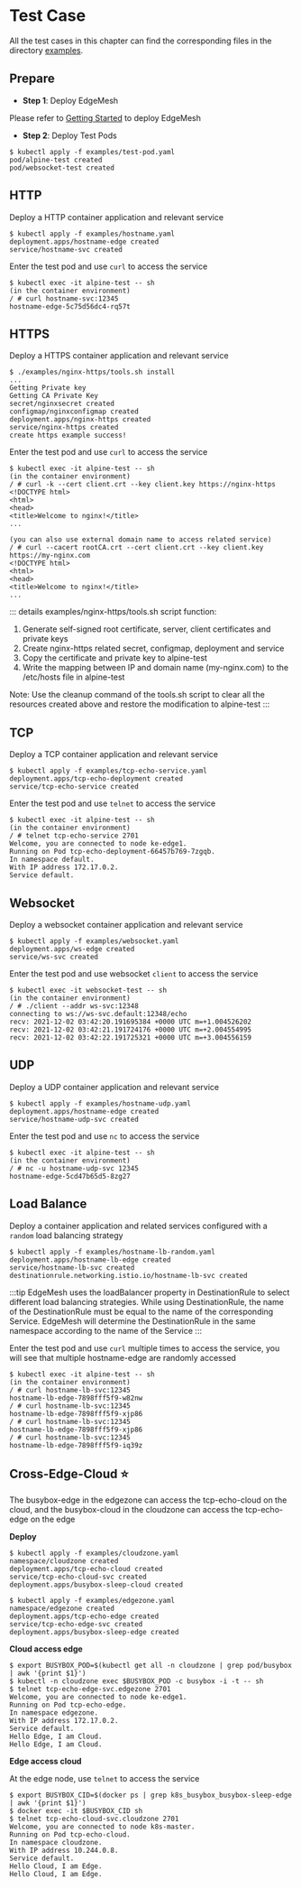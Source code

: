 # Test Case

All the test cases in this chapter can find the corresponding files in the directory [examples](https://github.com/kubeedge/edgemesh/tree/main/examples).

## Prepare

- **Step 1**: Deploy EdgeMesh

Please refer to [Getting Started](./getting-started.md) to deploy EdgeMesh

- **Step 2**: Deploy Test Pods

```shell
$ kubectl apply -f examples/test-pod.yaml
pod/alpine-test created
pod/websocket-test created
```

## HTTP

Deploy a HTTP container application and relevant service

```shell
$ kubectl apply -f examples/hostname.yaml
deployment.apps/hostname-edge created
service/hostname-svc created
```

Enter the test pod and use `curl` to access the service

```shell
$ kubectl exec -it alpine-test -- sh
(in the container environment)
/ # curl hostname-svc:12345
hostname-edge-5c75d56dc4-rq57t
```

## HTTPS

Deploy a HTTPS container application and relevant service

```shell
$ ./examples/nginx-https/tools.sh install
...
Getting Private key
Getting CA Private Key
secret/nginxsecret created
configmap/nginxconfigmap created
deployment.apps/nginx-https created
service/nginx-https created
create https example success!
```

Enter the test pod and use `curl` to access the service

```shell
$ kubectl exec -it alpine-test -- sh
(in the container environment)
/ # curl -k --cert client.crt --key client.key https://nginx-https
<!DOCTYPE html>
<html>
<head>
<title>Welcome to nginx!</title>
...

(you can also use external domain name to access related service)
/ # curl --cacert rootCA.crt --cert client.crt --key client.key https://my-nginx.com
<!DOCTYPE html>
<html>
<head>
<title>Welcome to nginx!</title>
...
```

::: details
examples/nginx-https/tools.sh script function:
1. Generate self-signed root certificate, server, client certificates and private keys
2. Create nginx-https related secret, configmap, deployment and service
3. Copy the certificate and private key to alpine-test
4. Write the mapping between IP and domain name (my-nginx.com) to the /etc/hosts file in alpine-test

Note: Use the cleanup command of the tools.sh script to clear all the resources created above and restore the modification to alpine-test
:::

## TCP

Deploy a TCP container application and relevant service

```shell
$ kubectl apply -f examples/tcp-echo-service.yaml
deployment.apps/tcp-echo-deployment created
service/tcp-echo-service created
```

Enter the test pod and use `telnet` to access the service

```shell
$ kubectl exec -it alpine-test -- sh
(in the container environment)
/ # telnet tcp-echo-service 2701
Welcome, you are connected to node ke-edge1.
Running on Pod tcp-echo-deployment-66457b769-7zgqb.
In namespace default.
With IP address 172.17.0.2.
Service default.
```

## Websocket

Deploy a websocket container application and relevant service

```shell
$ kubectl apply -f examples/websocket.yaml
deployment.apps/ws-edge created
service/ws-svc created
```

Enter the test pod and use websocket `client` to access the service

```shell
$ kubectl exec -it websocket-test -- sh
(in the container environment)
/ # ./client --addr ws-svc:12348
connecting to ws://ws-svc.default:12348/echo
recv: 2021-12-02 03:42:20.191695384 +0000 UTC m=+1.004526202
recv: 2021-12-02 03:42:21.191724176 +0000 UTC m=+2.004554995
recv: 2021-12-02 03:42:22.191725321 +0000 UTC m=+3.004556159
```

## UDP

Deploy a UDP container application and relevant service

```shell
$ kubectl apply -f examples/hostname-udp.yaml
deployment.apps/hostname-edge created
service/hostname-udp-svc created
```

Enter the test pod and use `nc` to access the service

```shell
$ kubectl exec -it alpine-test -- sh
(in the container environment)
/ # nc -u hostname-udp-svc 12345
hostname-edge-5cd47b65d5-8zg27
```

## Load Balance

Deploy a container application and related services configured with a `random` load balancing strategy

```shell
$ kubectl apply -f examples/hostname-lb-random.yaml
deployment.apps/hostname-lb-edge created
service/hostname-lb-svc created
destinationrule.networking.istio.io/hostname-lb-svc created
```

:::tip
EdgeMesh uses the loadBalancer property in DestinationRule to select different load balancing strategies. While using DestinationRule, the name of the DestinationRule must be equal to the name of the corresponding Service. EdgeMesh will determine the DestinationRule in the same namespace according to the name of the Service
:::

Enter the test pod and use `curl` multiple times to access the service, you will see that multiple hostname-edge are randomly accessed

```shell
$ kubectl exec -it alpine-test -- sh
(in the container environment)
/ # curl hostname-lb-svc:12345
hostname-lb-edge-7898fff5f9-w82nw
/ # curl hostname-lb-svc:12345
hostname-lb-edge-7898fff5f9-xjp86
/ # curl hostname-lb-svc:12345
hostname-lb-edge-7898fff5f9-xjp86
/ # curl hostname-lb-svc:12345
hostname-lb-edge-7898fff5f9-iq39z
```

## Cross-Edge-Cloud :star:

The busybox-edge in the edgezone can access the tcp-echo-cloud on the cloud, and the busybox-cloud in the cloudzone can access the tcp-echo-edge on the edge

**Deploy**

```shell
$ kubectl apply -f examples/cloudzone.yaml
namespace/cloudzone created
deployment.apps/tcp-echo-cloud created
service/tcp-echo-cloud-svc created
deployment.apps/busybox-sleep-cloud created
```

```
$ kubectl apply -f examples/edgezone.yaml
namespace/edgezone created
deployment.apps/tcp-echo-edge created
service/tcp-echo-edge-svc created
deployment.apps/busybox-sleep-edge created
```

**Cloud access edge**

```shell
$ export BUSYBOX_POD=$(kubectl get all -n cloudzone | grep pod/busybox | awk '{print $1}')
$ kubectl -n cloudzone exec $BUSYBOX_POD -c busybox -i -t -- sh
$ telnet tcp-echo-edge-svc.edgezone 2701
Welcome, you are connected to node ke-edge1.
Running on Pod tcp-echo-edge.
In namespace edgezone.
With IP address 172.17.0.2.
Service default.
Hello Edge, I am Cloud.
Hello Edge, I am Cloud.
```

**Edge access cloud**

At the edge node, use `telnet` to access the service

```shell
$ export BUSYBOX_CID=$(docker ps | grep k8s_busybox_busybox-sleep-edge | awk '{print $1}')
$ docker exec -it $BUSYBOX_CID sh
$ telnet tcp-echo-cloud-svc.cloudzone 2701
Welcome, you are connected to node k8s-master.
Running on Pod tcp-echo-cloud.
In namespace cloudzone.
With IP address 10.244.0.8.
Service default.
Hello Cloud, I am Edge.
Hello Cloud, I am Edge.
```
